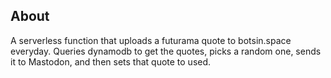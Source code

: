 ## About
A serverless function that uploads a futurama quote to botsin.space everyday.
Queries dynamodb to get the quotes, picks a random one, sends it to Mastodon, and then sets
that quote to used.